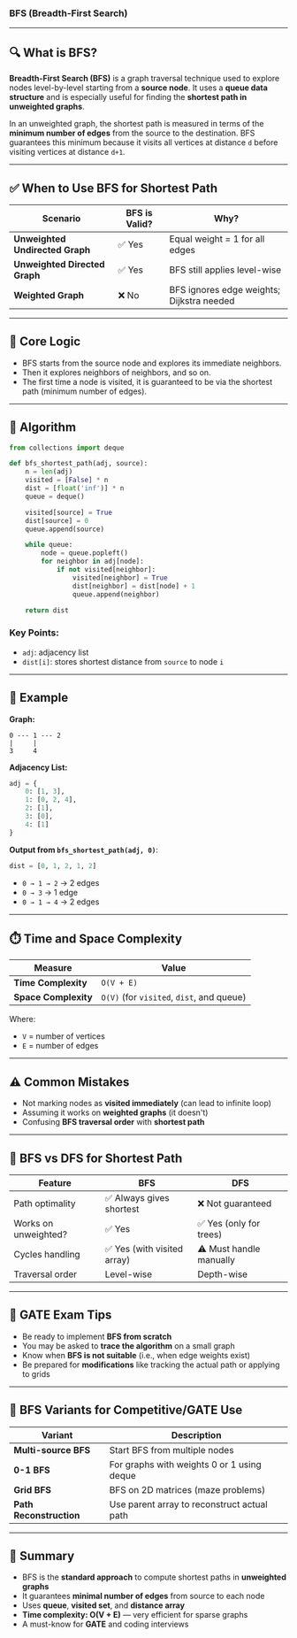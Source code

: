 
###  **BFS (Breadth-First Search)**

---

## 🔍 **What is BFS?**

**Breadth-First Search (BFS)** is a graph traversal technique used to explore nodes level-by-level starting from a **source node**. It uses a **queue data structure** and is especially useful for finding the **shortest path in unweighted graphs**.

In an unweighted graph, the shortest path is measured in terms of the **minimum number of edges** from the source to the destination. BFS guarantees this minimum because it visits all vertices at distance `d` before visiting vertices at distance `d+1`.

---

## ✅ **When to Use BFS for Shortest Path**

| Scenario                        | BFS is Valid? | Why?                                      |
| ------------------------------- | ------------- | ----------------------------------------- |
| **Unweighted Undirected Graph** | ✅ Yes         | Equal weight = 1 for all edges            |
| **Unweighted Directed Graph**   | ✅ Yes         | BFS still applies level-wise              |
| **Weighted Graph**              | ❌ No          | BFS ignores edge weights; Dijkstra needed |

---

## 🧠 **Core Logic**

* BFS starts from the source node and explores its immediate neighbors.
* Then it explores neighbors of neighbors, and so on.
* The first time a node is visited, it is guaranteed to be via the shortest path (minimum number of edges).

---

## 🧮 **Algorithm**

```python
from collections import deque

def bfs_shortest_path(adj, source):
    n = len(adj)
    visited = [False] * n
    dist = [float('inf')] * n
    queue = deque()

    visited[source] = True
    dist[source] = 0
    queue.append(source)

    while queue:
        node = queue.popleft()
        for neighbor in adj[node]:
            if not visited[neighbor]:
                visited[neighbor] = True
                dist[neighbor] = dist[node] + 1
                queue.append(neighbor)

    return dist
```

### Key Points:

* `adj`: adjacency list
* `dist[i]`: stores shortest distance from `source` to node `i`

---

## 🧪 **Example**

**Graph:**

```
0 --- 1 --- 2
|     |
3     4
```

**Adjacency List:**

```python
adj = {
    0: [1, 3],
    1: [0, 2, 4],
    2: [1],
    3: [0],
    4: [1]
}
```

**Output from `bfs_shortest_path(adj, 0)`**:

```python
dist = [0, 1, 2, 1, 2]
```

* `0 → 1 → 2` → 2 edges
* `0 → 3` → 1 edge
* `0 → 1 → 4` → 2 edges

---

## ⏱️ **Time and Space Complexity**

| Measure              | Value                                     |
| -------------------- | ----------------------------------------- |
| **Time Complexity**  | `O(V + E)`                                |
| **Space Complexity** | `O(V)` (for `visited`, `dist`, and queue) |

Where:

* `V` = number of vertices
* `E` = number of edges

---

## ⚠️ **Common Mistakes**

* Not marking nodes as **visited immediately** (can lead to infinite loop)
* Assuming it works on **weighted graphs** (it doesn't)
* Confusing **BFS traversal order** with **shortest path**

---

## 📌 **BFS vs DFS for Shortest Path**

| Feature              | BFS                        | DFS                     |
| -------------------- | -------------------------- | ----------------------- |
| Path optimality      | ✅ Always gives shortest    | ❌ Not guaranteed        |
| Works on unweighted? | ✅ Yes                      | ✅ Yes (only for trees)  |
| Cycles handling      | ✅ Yes (with visited array) | ⚠️ Must handle manually |
| Traversal order      | Level-wise                 | Depth-wise              |

---

## 🧠 **GATE Exam Tips**

* Be ready to implement **BFS from scratch**
* You may be asked to **trace the algorithm** on a small graph
* Know when **BFS is not suitable** (i.e., when edge weights exist)
* Be prepared for **modifications** like tracking the actual path or applying to grids

---

## 🧩 **BFS Variants for Competitive/GATE Use**

| Variant                 | Description                                 |
| ----------------------- | ------------------------------------------- |
| **Multi-source BFS**    | Start BFS from multiple nodes               |
| **0-1 BFS**             | For graphs with weights 0 or 1 using deque  |
| **Grid BFS**            | BFS on 2D matrices (maze problems)          |
| **Path Reconstruction** | Use parent array to reconstruct actual path |

---

## 🎯 **Summary**

* BFS is the **standard approach** to compute shortest paths in **unweighted graphs**
* It guarantees **minimal number of edges** from source to each node
* Uses **queue**, **visited set**, and **distance array**
* **Time complexity: O(V + E)** — very efficient for sparse graphs
* A must-know for **GATE** and coding interviews


